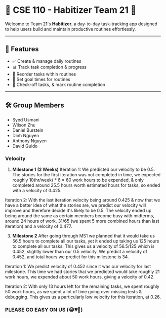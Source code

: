 # 🌟 CSE 110 - Habitizer Team 21 🚀

Welcome to Team 21's **Habitizer**, a day-to-day task-tracking app designed to help users build and maintain productive routines effortlessly.

---

## 📌 Features
- ✅ Create & manage daily routines
- 📊 Track task completion & progress
- 🔄 Reorder tasks within routines
- 📅 Set goal times for routines
- 🎯 Check-off tasks, & mark routine completion

---

## 🛠️ Group Members
- Syed Usmani
- Wilson Zhu
- Daniel Burstein
- Dinh Nguyen
- Anthony Nguyen
- David Guido

### Velocity
1. **Milestone 1 (2 Weeks)**
Iteration 1: We predicted our velocity to be 0.5. The stories for the first iteration was not completed in time,
we expected  roughly 10(hr/week) * 6 = 60 work hours to be expended, & only completed around 25.5 hours worth
estimated hours for tasks, so ended with a velocity of 0.425.

Iteration 2: With the last iteration velocity being around 0.425 & now that we have a better idea of what the stories
are, we predict our velocity will improve and therefore decide it's likely to be 0.5. The velocity ended up being
around the same as certain members become busy with midterms, around 24 hours of work, 31/65 (we spent 5 more combined hours than last iteration)
and a velocity of 0.477.


3. **Milestone 2**
After going through MS1 we planned that it would take us 56.5 hours to complete all our tasks,
yet it ended up taking us 125 hours to complete all our tasks. This gives us a velocity of 56.5/125 which is 0.452,
slightly lower than our 0.5 velocity. We predict a velocity of 0.452, and total hours we predict for this milestone is 34.

Iteration 1: We predict velocity of 0.452 since it was our velocity for last milestone. This time we had stories that we
predicted would take roughly 21 work hours, we expended about 50 work hours, giving a velocity of 0.42. 

Iteration 2: With only 13 hours left for the remaining tasks, we spent roughly 50 work hours, as we spent a lot of time
going over missing tests & debugging. This gives us a particularly low velocity for this iteration, at 0.26.


### PLEASE GO EASY ON US (😭💔🥺)

